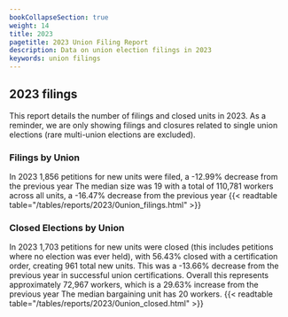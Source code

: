 ```yaml
---
bookCollapseSection: true
weight: 14
title: 2023
pagetitle: 2023 Union Filing Report
description: Data on union election filings in 2023
keywords: union filings
---
```


## 2023 filings

This report details the number of filings and closed units in 2023. As a reminder, we are only showing filings and closures related to single union elections (rare multi-union elections are excluded).

### Filings by Union
In 2023 1,856 petitions for new units were filed, a -12.99% decrease from the previous year The median size was 19 with a total of 110,781 workers across all units, a -16.47% decrease from the previous year
{{< readtable table="/tables/reports/2023/0union_filings.html" >}}

### Closed Elections by Union
In 2023 1,703 petitions for new units were closed (this includes petitions where no election was ever held), with 56.43% closed with a certification order, creating 961 total new units. This was a -13.66% decrease from the previous year in successful union certifications. Overall this represents approximately 72,967 workers, which is a 29.63% increase from the previous year The median bargaining unit has 20 workers.
{{< readtable table="/tables/reports/2023/0union_closed.html" >}}
